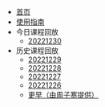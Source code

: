 - [首页](README.md)
- [使用指南](使用指南.md)
- 今日课程回放
  - [20221230](今日课程回放/20221230.md)
- 历史课程回放
  - [20221229](历史课程回放/20221229.md)
  - [20221228](历史课程回放/20221228.md)
  - [20221227](历史课程回放/20221227.md)
  - [20221226](历史课程回放/20221226.md)
  - [更早（由周子寒提供）](历史课程回放/更早（由周子寒提供）)
